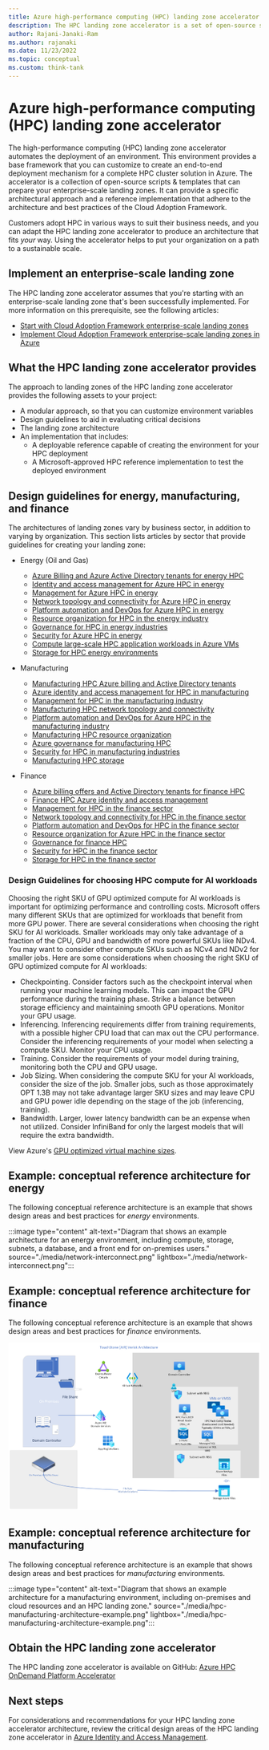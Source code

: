 ```yaml
---
title: Azure high-performance computing (HPC) landing zone accelerator
description: The HPC landing zone accelerator is a set of open-source scripts and templates that help you create a deployment solution for customized HPC landing zones that adhere to best practices.
author: Rajani-Janaki-Ram
ms.author: rajanaki
ms.date: 11/23/2022
ms.topic: conceptual
ms.custom: think-tank
---
```


# Azure high-performance computing (HPC) landing zone accelerator

The high-performance computing (HPC) landing zone accelerator automates the deployment of an environment. This environment provides a base framework that you can customize to create an end-to-end deployment mechanism for a complete HPC cluster solution in Azure. The accelerator is a collection of open-source scripts & templates that can prepare your enterprise-scale landing zones. It can provide a specific architectural approach and a reference implementation that adhere to the architecture and best practices of the Cloud Adoption Framework. 

Customers adopt HPC in various ways to suit their business needs, and you can adapt the HPC landing zone accelerator to produce an architecture that fits *your* way. Using the accelerator helps to put your organization on a path to a sustainable scale.

## Implement an enterprise-scale landing zone

The HPC landing zone accelerator assumes that you're starting with an enterprise-scale landing zone that's been successfully implemented. For more information on this prerequisite, see the following articles:

- [Start with Cloud Adoption Framework enterprise-scale landing zones](../../ready/enterprise-scale/index.md)
- [Implement Cloud Adoption Framework enterprise-scale landing zones in Azure](../../ready/enterprise-scale/implementation.md)

## What the HPC landing zone accelerator provides

The approach to landing zones of the HPC landing zone accelerator provides the following assets to your project:

- A modular approach, so that you can customize environment variables
- Design guidelines to aid in evaluating critical decisions
- The landing zone architecture
- An implementation that includes:
  - A deployable reference capable of creating the environment for your HPC deployment
  - A Microsoft-approved HPC reference implementation to test the deployed environment

## Design guidelines for energy, manufacturing, and finance

The architectures of landing zones vary by business sector, in addition to varying by organization. This section lists articles by sector that provide guidelines for creating your landing zone:

- Energy (Oil and Gas)
  - [Azure Billing and Azure Active Directory tenants for energy HPC](./energy/azure-billing-active-directory-tenant.md)
  - [Identity and access management for Azure HPC in energy](./energy/identity-access-management.md)
  - [Management for Azure HPC in energy](./energy/management.md)
  - [Network topology and connectivity for Azure HPC in energy](./energy/network-topology-connectivity.md)
  - [Platform automation and DevOps for Azure HPC in energy](./energy/platform-automation-devops.md)
  - [Resource organization for HPC in the energy industry](./energy/resource-organization.md)
  - [Governance for HPC in energy industries](./energy/security-governance-compliance.md)
  - [Security for Azure HPC in energy](./energy/security.md)
  - [Compute large-scale HPC application workloads in Azure VMs](./energy/compute.md)
  - [Storage for HPC energy environments](./energy/storage.md)

- Manufacturing
  - [Manufacturing HPC Azure billing and Active Directory tenants](./manufacturing/azure-billing-active-directory-tenant.md)
  - [Azure identity and access management for HPC in manufacturing](./manufacturing/identity-access-management.md)
  - [Management for HPC in the manufacturing industry](./manufacturing/management.md)
  - [Manufacturing HPC network topology and connectivity](./manufacturing/network-topology-connectivity.md)
  - [Platform automation and DevOps for Azure HPC in the manufacturing industry](./manufacturing/platform-automation-devops.md)
  - [Manufacturing HPC resource organization](./manufacturing/resource-organization.md)
  - [Azure governance for manufacturing HPC](./manufacturing/security-governance-compliance.md)
  - [Security for HPC in manufacturing industries](./manufacturing/security.md)
  - [Manufacturing HPC storage](./manufacturing/storage.md)
  
- Finance
  - [Azure billing offers and Active Directory tenants for finance HPC](./finance/azure-billing-active-directory-tenant.md)
  - [Finance HPC Azure identity and access management](./finance/identity-access-management.md)
  - [Management for HPC in the finance sector](./finance/management.md)
  - [Network topology and connectivity for HPC in the finance sector](./finance/network-topology-connectivity.md)
  - [Platform automation and DevOps for HPC in the finance sector](./finance/platform-automation-devops.md)
  - [Resource organization for Azure HPC in the finance sector](./finance/resource-organization.md)
  - [Governance for finance HPC](./finance/security-governance-compliance.md)
  - [Security for HPC in the finance sector](./finance/security.md)
  - [Storage for HPC in the finance sector](./finance/storage.md)

### Design Guidelines for choosing HPC compute for AI workloads

Choosing the right SKU of GPU optimized compute for AI workloads is important for optimizing performance and controlling costs. Microsoft offers many different SKUs that are optimized for workloads that benefit from more GPU power. There are several considerations when choosing the right SKU for AI workloads. Smaller workloads may only take advantage of a fraction of the CPU, GPU and bandwidth of more powerful SKUs like NDv4. You may want to consider other compute SKUs such as NCv4 and NDv2 for smaller jobs. Here are some considerations when choosing the right SKU of GPU optimized compute for AI workloads:

- Checkpointing. Consider factors such as the checkpoint interval when running your machine learning models. This can impact the GPU performance during the training phase. Strike a balance between storage efficiency and maintaining smooth GPU operations. Monitor your GPU usage.
- Inferencing. Inferencing requirements differ from training requirements, with a possible higher CPU load that can max out the CPU performance. Consider the inferencing requirements of your model when selecting a compute SKU. Monitor your CPU usage.
- Training. Consider the requirements of your model during training, monitoring both the CPU and GPU usage.
- Job Sizing. When considering the compute SKU for your AI workloads, consider the size of the job. Smaller jobs, such as those approximately OPT 1.3B may not take advantage larger SKU sizes and may leave CPU and GPU power idle depending on the stage of the job (inferencing, training).
- Bandwidth. Larger, lower latency bandwidth can be an expense when not utilized. Consider InfiniBand for only the largest models that will require the extra bandwidth.

View Azure's [GPU optimized virtual machine sizes](/azure/virtual-machines/sizes-gpu).

## Example: conceptual reference architecture for energy

The following conceptual reference architecture is an example that shows design areas and best practices for *energy* environments.

:::image type="content" alt-text="Diagram that shows an example architecture for an energy environment, including compute, storage, subnets, a database, and a front end for on-premises users." source="./media/network-interconnect.png" lightbox="./media/network-interconnect.png":::

## Example: conceptual reference architecture for finance

The following conceptual reference architecture is an example that shows design areas and best practices for *finance* environments.

[ ![Diagram that shows an example architecture for a finance environment, including on-premises resources, virtual network, subnets, and network security groups.](./media/hpc-finance-architecture-example.png)](./media/hpc-finance-architecture-example.png#lightbox)

## Example: conceptual reference architecture for manufacturing

The following conceptual reference architecture is an example that shows design areas and best practices for *manufacturing* environments.

:::image type="content" alt-text="Diagram that shows an example architecture for a manufacturing environment, including on-premises and cloud resources and an HPC landing zone." source="./media/hpc-manufacturing-architecture-example.png" lightbox="./media/hpc-manufacturing-architecture-example.png":::

## Obtain the HPC landing zone accelerator

The HPC landing zone accelerator is available on GitHub: [Azure HPC OnDemand Platform Accelerator](https://azure.github.io/az-hop/)

## Next steps

For considerations and recommendations for your HPC landing zone accelerator architecture, review the critical design areas of the HPC landing zone accelerator in [Azure Identity and Access Management](./energy/identity-access-management.md).
